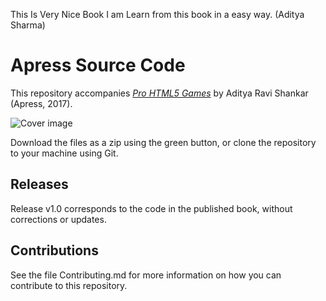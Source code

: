 This Is Very Nice Book I am Learn from this book in a easy way. (Aditya Sharma)

# Apress Source Code

This repository accompanies [*Pro HTML5 Games*](http://www.apress.com/9781484229095) by Aditya Ravi Shankar (Apress, 2017).

[comment]: #cover
![Cover image](9781484229095.jpg)

Download the files as a zip using the green button, or clone the repository to your machine using Git.

## Releases

Release v1.0 corresponds to the code in the published book, without corrections or updates.

## Contributions

See the file Contributing.md for more information on how you can contribute to this repository.
